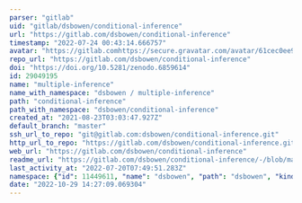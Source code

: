 ```yaml
---
parser: "gitlab"
uid: "gitlab/dsbowen/conditional-inference"
url: "https://gitlab.com/dsbowen/conditional-inference"
timestamp: "2022-07-24 00:43:14.666757"
avatar: "https://gitlab.comhttps://secure.gravatar.com/avatar/61cec0ee93edc58144a7a2d5d0458d69?s=80&d=identicon"
repo_url: "https://gitlab.com/dsbowen/conditional-inference"
doi: "https://doi.org/10.5281/zenodo.6859614"
id: 29049195
name: "multiple-inference"
name_with_namespace: "dsbowen / multiple-inference"
path: "conditional-inference"
path_with_namespace: "dsbowen/conditional-inference"
created_at: "2021-08-23T03:03:47.927Z"
default_branch: "master"
ssh_url_to_repo: "git@gitlab.com:dsbowen/conditional-inference.git"
http_url_to_repo: "https://gitlab.com/dsbowen/conditional-inference.git"
web_url: "https://gitlab.com/dsbowen/conditional-inference"
readme_url: "https://gitlab.com/dsbowen/conditional-inference/-/blob/master/README.md"
last_activity_at: "2022-07-20T07:49:51.283Z"
namespace: {"id": 11449611, "name": "dsbowen", "path": "dsbowen", "kind": "user", "full_path": "dsbowen", "parent_id": null, "avatar_url": "https://secure.gravatar.com/avatar/61cec0ee93edc58144a7a2d5d0458d69?s=80&d=identicon", "web_url": "https://gitlab.com/dsbowen"}
date: "2022-10-29 14:27:09.069304"
---
```

